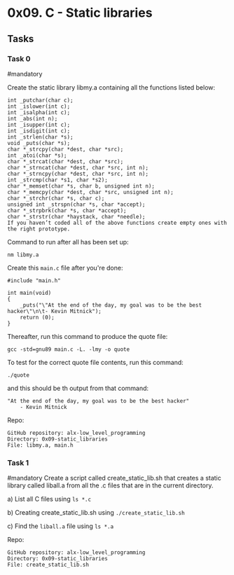 # 0x09. C - Static libraries

## Tasks
### Task 0
#mandatory

Create the static library libmy.a containing all the functions listed below:

    int _putchar(char c);
    int _islower(int c);
    int _isalpha(int c);
    int _abs(int n);
    int _isupper(int c);
    int _isdigit(int c);
    int _strlen(char *s);
    void _puts(char *s);
    char *_strcpy(char *dest, char *src);
    int _atoi(char *s);
    char *_strcat(char *dest, char *src);
    char *_strncat(char *dest, char *src, int n);
    char *_strncpy(char *dest, char *src, int n);
    int _strcmp(char *s1, char *s2);
    char *_memset(char *s, char b, unsigned int n);
    char *_memcpy(char *dest, char *src, unsigned int n);
    char *_strchr(char *s, char c);
    unsigned int _strspn(char *s, char *accept);
    char *_strpbrk(char *s, char *accept);
    char *_strstr(char *haystack, char *needle);
    If you haven’t coded all of the above functions create empty ones with the right prototype.

Command to run after all has been set up:

    nm libmy.a 

Create this <code>main.c</code> file after you're done:

    #include "main.h"

    int main(void)
    {
        _puts("\"At the end of the day, my goal was to be the best hacker\"\n\t- Kevin Mitnick");
        return (0);
    }

Thereafter, run this command to produce the quote file:

    gcc -std=gnu89 main.c -L. -lmy -o quote

To test for the correct quote file contents, run this command:

    ./quote

and this should be th output from that command:

    "At the end of the day, my goal was to be the best hacker"
        - Kevin Mitnick

Repo:

    GitHub repository: alx-low_level_programming
    Directory: 0x09-static_libraries
    File: libmy.a, main.h
   

### Task 1
#mandatory
Create a script called create_static_lib.sh that creates a static library called liball.a from all the .c files that are in the current directory.

a) List all C files using <code>ls *.c</code>

b) Creating create_static_lib.sh using <code>./create_static_lib.sh</code>

c) Find the <code>liball.a</code> file using <code>ls *.a</code>

Repo:

    GitHub repository: alx-low_level_programming
    Directory: 0x09-static_libraries
    File: create_static_lib.sh



